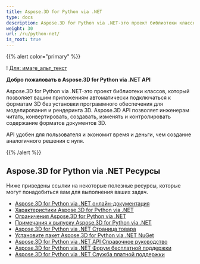 ```yaml
---
title: Aspose.3D for Python via .NET
type: docs
description: Aspose.3D for Python via .NET-это проект библиотеки классов, который позволяет вашим приложениям автоматически подключаться к форматам 3D без установки программного обеспечения для моделирования и рендеринга 3D. Aspose.3D API позволяет инженерам читать, конвертировать, создавать, изменять и контролировать содержание форматов документов 3D.
weight: 30
url: /ru/python-net/
is_root: true
---
```

{{% alert color="primary" %}}

! [Для: имаге_альт_текст](home_1.png)

**Добро пожаловать в Aspose.3D for Python via .NET API**

Aspose.3D for Python via .NET-это проект библиотеки классов, который позволяет вашим приложениям автоматически подключаться к форматам 3D без установки программного обеспечения для моделирования и рендеринга 3D. Aspose.3D API позволяет инженерам читать, конвертировать, создавать, изменять и контролировать содержание форматов документов 3D.

API удобен для пользователя и экономит время и деньги, чем создание аналогичного решения с нуля.

{{% /alert %}}
##  **Aspose.3D for Python via .NET Ресурсы**
Ниже приведены ссылки на некоторые полезные ресурсы, которые могут понадобиться вам для выполнения ваших задач.

- [Aspose.3D for Python via .NET онлайн-документация](/3d/ru/python-net/)
- [Характеристики Aspose.3D for Python via .NET](/3d/ru/python-net/product-overview/#productoverview-richfeatures)
- [Ограничения Aspose.3D for Python via .NET](/3d/ru/python-net/installation/#installation-systemrequirements)
- [Примечания к выпуску Aspose.3D for Python via .NET](https://releases.aspose.com/3d/python-net/release-notes/)
- [Aspose.3D for Python via .NET Страница товара](https://products.aspose.com/3d/python-net/)
- [Установите пакет Aspose.3D for Python via .NET NuGet](https://www.nuget.org/packages/Aspose.3D/)
- [Aspose.3D for Python via .NET API Справочное руководство](https://reference.aspose.com/3d/net)
- [Aspose.3D for Python via .NET Форум бесплатной поддержки](https://forum.aspose.com/c/3d/18)
- [Aspose.3D for Python via .NET Служба платной поддержки](https://helpdesk.aspose.com/)
